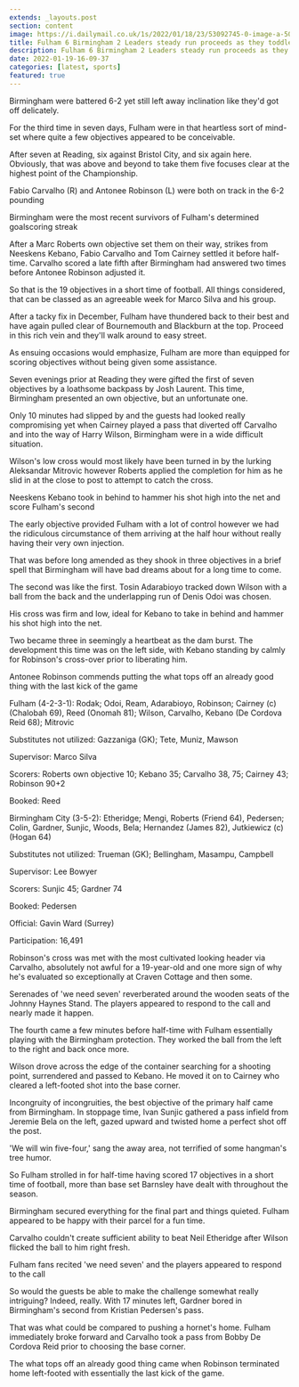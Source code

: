 ```yaml
---
extends: _layouts.post
section: content
image: https://i.dailymail.co.uk/1s/2022/01/18/23/53092745-0-image-a-50_1642549790444.jpg 
title: Fulham 6 Birmingham 2 Leaders steady run proceeds as they toddler up 19 objectives in three matches 
description: Fulham 6 Birmingham 2 Leaders steady run proceeds as they toddler up 19 objectives in three matches 
date: 2022-01-19-16-09-37 
categories: [latest, sports] 
featured: true 
--- 
```

Birmingham were battered 6-2 yet still left away inclination like they'd got off delicately.

For the third time in seven days, Fulham were in that heartless sort of mind-set where quite a few objectives appeared to be conceivable.

After seven at Reading, six against Bristol City, and six again here. Obviously, that was above and beyond to take them five focuses clear at the highest point of the Championship.

Fabio Carvalho (R) and Antonee Robinson (L) were both on track in the 6-2 pounding

Birmingham were the most recent survivors of Fulham's determined goalscoring streak

After a Marc Roberts own objective set them on their way, strikes from Neeskens Kebano, Fabio Carvalho and Tom Cairney settled it before half-time. Carvalho scored a late fifth after Birmingham had answered two times before Antonee Robinson adjusted it.

So that is the 19 objectives in a short time of football. All things considered, that can be classed as an agreeable week for Marco Silva and his group.

After a tacky fix in December, Fulham have thundered back to their best and have again pulled clear of Bournemouth and Blackburn at the top. Proceed in this rich vein and they'll walk around to easy street.

As ensuing occasions would emphasize, Fulham are more than equipped for scoring objectives without being given some assistance.

Seven evenings prior at Reading they were gifted the first of seven objectives by a loathsome backpass by Josh Laurent. This time, Birmingham presented an own objective, but an unfortunate one.

Only 10 minutes had slipped by and the guests had looked really compromising yet when Cairney played a pass that diverted off Carvalho and into the way of Harry Wilson, Birmingham were in a wide difficult situation.

Wilson's low cross would most likely have been turned in by the lurking Aleksandar Mitrovic however Roberts applied the completion for him as he slid in at the close to post to attempt to catch the cross.

Neeskens Kebano took in behind to hammer his shot high into the net and score Fulham's second

The early objective provided Fulham with a lot of control however we had the ridiculous circumstance of them arriving at the half hour without really having their very own injection.

That was before long amended as they shook in three objectives in a brief spell that Birmingham will have bad dreams about for a long time to come.

The second was like the first. Tosin Adarabioyo tracked down Wilson with a ball from the back and the underlapping run of Denis Odoi was chosen.

His cross was firm and low, ideal for Kebano to take in behind and hammer his shot high into the net.

Two became three in seemingly a heartbeat as the dam burst. The development this time was on the left side, with Kebano standing by calmly for Robinson's cross-over prior to liberating him.

Antonee Robinson commends putting the what tops off an already good thing with the last kick of the game

Fulham (4-2-3-1): Rodak; Odoi, Ream, Adarabioyo, Robinson; Cairney (c) (Chalobah 69), Reed (Onomah 81); Wilson, Carvalho, Kebano (De Cordova Reid 68); Mitrovic

Substitutes not utilized: Gazzaniga (GK); Tete, Muniz, Mawson

Supervisor: Marco Silva

Scorers: Roberts own objective 10; Kebano 35; Carvalho 38, 75; Cairney 43; Robinson 90+2

Booked: Reed

Birmingham City (3-5-2): Etheridge; Mengi, Roberts (Friend 64), Pedersen; Colin, Gardner, Sunjic, Woods, Bela; Hernandez (James 82), Jutkiewicz (c) (Hogan 64)

Substitutes not utilized: Trueman (GK); Bellingham, Masampu, Campbell

Supervisor: Lee Bowyer

Scorers: Sunjic 45; Gardner 74

Booked: Pedersen

Official: Gavin Ward (Surrey)

Participation: 16,491

Robinson's cross was met with the most cultivated looking header via Carvalho, absolutely not awful for a 19-year-old and one more sign of why he's evaluated so exceptionally at Craven Cottage and then some.

Serenades of 'we need seven' reverberated around the wooden seats of the Johnny Haynes Stand. The players appeared to respond to the call and nearly made it happen.

The fourth came a few minutes before half-time with Fulham essentially playing with the Birmingham protection. They worked the ball from the left to the right and back once more.

Wilson drove across the edge of the container searching for a shooting point, surrendered and passed to Kebano. He moved it on to Cairney who cleared a left-footed shot into the base corner.

Incongruity of incongruities, the best objective of the primary half came from Birmingham. In stoppage time, Ivan Sunjic gathered a pass infield from Jeremie Bela on the left, gazed upward and twisted home a perfect shot off the post.

'We will win five-four,' sang the away area, not terrified of some hangman's tree humor.

So Fulham strolled in for half-time having scored 17 objectives in a short time of football, more than base set Barnsley have dealt with throughout the season.

Birmingham secured everything for the final part and things quieted. Fulham appeared to be happy with their parcel for a fun time.

Carvalho couldn't create sufficient ability to beat Neil Etheridge after Wilson flicked the ball to him right fresh.

Fulham fans recited 'we need seven' and the players appeared to respond to the call

So would the guests be able to make the challenge somewhat really intriguing? Indeed, really. With 17 minutes left, Gardner bored in Birmingham's second from Kristian Pedersen's pass.

That was what could be compared to pushing a hornet's home. Fulham immediately broke forward and Carvalho took a pass from Bobby De Cordova Reid prior to choosing the base corner.

The what tops off an already good thing came when Robinson terminated home left-footed with essentially the last kick of the game.
